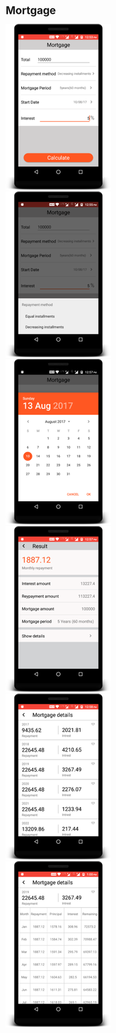 # Mortgage
<img src="screenshots/device-2017-08-13-125417.png" width="280"/><img src="screenshots/device-2017-08-13-125531.png" width="280"/><img src="screenshots/device-2017-08-13-125722.png" width="280"/>
<img src="screenshots/device-2017-08-13-125802.png" width="280"/><img src="screenshots/device-2017-08-13-125842.png" width="280"/><img src="screenshots/device-2017-08-13-130059.png" width="280"/>

